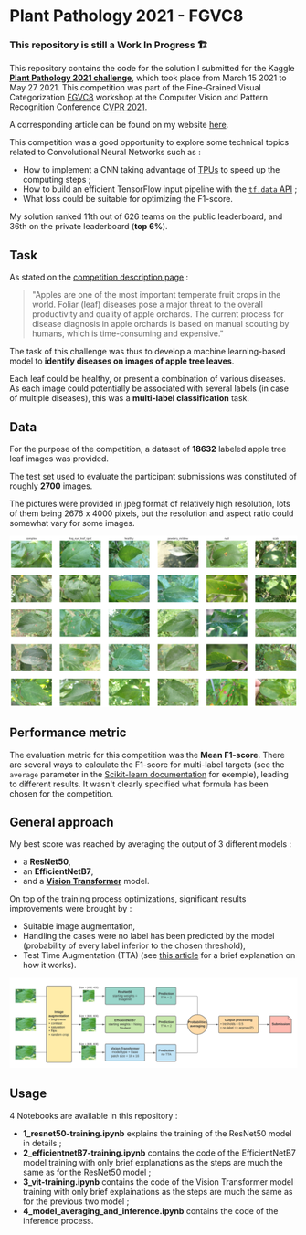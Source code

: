 # Plant Pathology 2021 - FGVC8

### This repository is still a **Work In Progress** 🏗️ 

This repository contains the code for the solution I submitted for the Kaggle [**Plant Pathology 2021 challenge**](https://www.kaggle.com/c/plant-pathology-2021-fgvc8), which took place from March 15 2021 to May 27 2021. This competition was part of the Fine-Grained Visual Categorization [FGVC8](https://sites.google.com/view/fgvc8) workshop at the Computer Vision and Pattern Recognition Conference [CVPR 2021](http://cvpr2021.thecvf.com/).

A corresponding article can be found on my website [here](https://antonindurieux.github.io/portfolio/1_Kaggle_Plant_Pathology_2021_competition/).

This competition was a good opportunity to explore some technical topics related to Convolutional Neural Networks such as :
- How to implement a CNN taking advantage of [TPUs](https://www.kaggle.com/docs/tpu) to speed up the computing steps ;
- How to build an efficient TensorFlow input pipeline with the [`tf.data` API](https://www.tensorflow.org/guide/data) ;
- What loss could be suitable for optimizing the F1-score.

My solution ranked 11th out of 626 teams on the public leaderboard, and 36th on the private leaderboard (**top 6%**).

## Task

As stated on the [competition description page](https://www.kaggle.com/c/plant-pathology-2021-fgvc8/overview/description) : 

> "Apples are one of the most important temperate fruit crops in the world. Foliar (leaf) diseases pose a major threat to the overall productivity and quality of apple orchards. The current process for disease diagnosis in apple orchards is based on manual scouting by humans, which is time-consuming and expensive."

The task of this challenge was thus to develop a machine learning-based model to **identify diseases on images of apple tree leaves**. 

Each leaf could be healthy, or present a combination of various diseases. As each image could potentially be associated with several labels (in case of multiple diseases), this was a **multi-label classification** task.

## Data

For the purpose of the competition, a dataset of **18632** labeled apple tree leaf images was provided. 

The test set used to evaluate the participant submissions was constituted of roughly **2700** images. 

The pictures were provided in jpeg format of relatively high resolution, lots of them being 2676 x 4000 pixels, but the resolution and aspect ratio could somewhat vary for some images.

![](/assets/plant_pathology_examples.png)

## Performance metric

The evaluation metric for this competition was the **Mean F1-score**. There are several ways to calculate the F1-score for multi-label targets (see the `average` parameter in the [Scikit-learn documentation](https://scikit-learn.org/stable/modules/generated/sklearn.metrics.f1_score.html) for exemple), leading to different results. It wasn't clearly specified what formula has been chosen for the competition.

## General approach

My best score was reached by averaging the output of 3 different models :
- a **ResNet50**, 
- an **EfficientNetB7**, 
- and a [**Vision Transformer**](https://ai.googleblog.com/2020/12/transformers-for-image-recognition-at.html) model.

On top of the training process optimizations, significant results improvements were brought by :
- Suitable image augmentation,
- Handling the cases were no label has been predicted by the model (probability of every label inferior to the chosen threshold),
- Test Time Augmentation (TTA) (see [this article](https://towardsdatascience.com/test-time-augmentation-tta-and-how-to-perform-it-with-keras-4ac19b67fb4d) for a brief explanation on how it works).

![](/assets/plant_pathology_diagram.png)

## Usage

4 Notebooks are available in this repository :
- **1_resnet50-training.ipynb** explains the training of the ResNet50 model in details ;
- **2_efficientnetB7-training.ipynb** contains the code of the EfficientNetB7 model training with only brief explanations as the steps are much the same as for the ResNet50 model ;
- **3_vit-training.ipynb** contains the code of the Vision Transformer model training with only brief explainations as the steps are much the same as for the previous two model ;
- **4_model_averaging_and_inference.ipynb** contains the code of the inference process.
